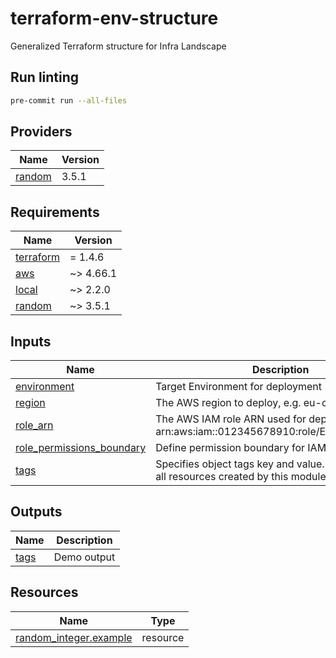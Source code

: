 # terraform-env-structure

Generalized Terraform structure for Infra Landscape

## Run linting

```bash
pre-commit run --all-files
```

<!-- BEGIN_TF_DOCS -->




## Providers

| Name | Version |
|------|---------|
| <a name="provider_random"></a> [random](#provider\_random) | 3.5.1 |



## Requirements

| Name | Version |
|------|---------|
| <a name="requirement_terraform"></a> [terraform](#requirement\_terraform) | = 1.4.6 |
| <a name="requirement_aws"></a> [aws](#requirement\_aws) | ~> 4.66.1 |
| <a name="requirement_local"></a> [local](#requirement\_local) | ~> 2.2.0 |
| <a name="requirement_random"></a> [random](#requirement\_random) | ~> 3.5.1 |

## Inputs

| Name | Description | Type | Default | Required |
|------|-------------|------|---------|:--------:|
| <a name="input_environment"></a> [environment](#input\_environment) | Target Environment for deployment | `string` | n/a | yes |
| <a name="input_region"></a> [region](#input\_region) | The AWS region to deploy, e.g. eu-central-1 | `string` | n/a | yes |
| <a name="input_role_arn"></a> [role\_arn](#input\_role\_arn) | The AWS IAM role ARN used for deployment (e.g. arn:aws:iam::012345678910:role/EKSDeployerRole) | `string` | n/a | yes |
| <a name="input_role_permissions_boundary"></a> [role\_permissions\_boundary](#input\_role\_permissions\_boundary) | Define permission boundary for IAM Roles | `string` | `null` | no |
| <a name="input_tags"></a> [tags](#input\_tags) | Specifies object tags key and value. This applies to all resources created by this module. | `map(string)` | `{}` | no |

## Outputs

| Name | Description |
|------|-------------|
| <a name="output_tags"></a> [tags](#output\_tags) | Demo output |

## Resources

| Name | Type |
|------|------|
| [random_integer.example](https://registry.terraform.io/providers/hashicorp/random/latest/docs/resources/integer) | resource |
<!-- END_TF_DOCS -->
